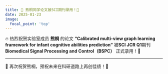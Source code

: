 ```yaml
---
title: 🎉 熊桐同学论文被SCI期刊录用！📢
date: 2025-01-23
image:
  focal_point: 'top'
---
```


🔥 热烈祝贺实验室成员 **熊桐** 的论文  **“Calibrated multi-view graph learning framework for infant cognitive abilities prediction”**  被**SCI JCR Q1**期刊 **Biomedical Signal Processing and Control（BSPC）** 正式录用！🎊


<!--more-->
---

👏 再次祝贺熊桐，预祝未来在科研道路上再创佳绩！🌟
